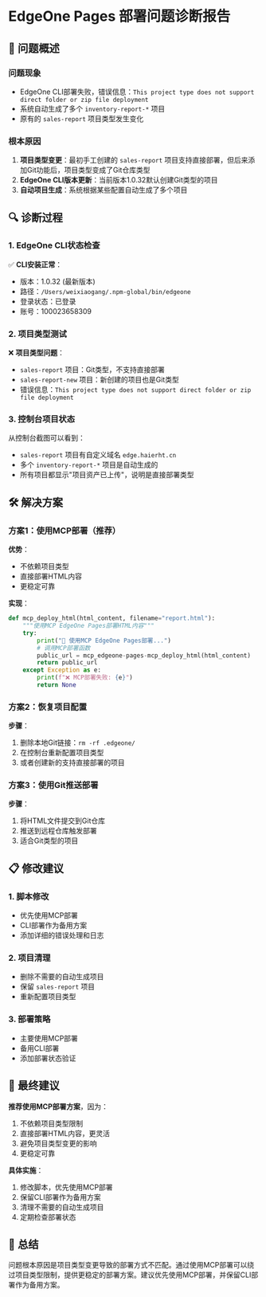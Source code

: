 # EdgeOne Pages 部署问题诊断报告

## 🎯 问题概述

### 问题现象
- EdgeOne CLI部署失败，错误信息：`This project type does not support direct folder or zip file deployment`
- 系统自动生成了多个 `inventory-report-*` 项目
- 原有的 `sales-report` 项目类型发生变化

### 根本原因
1. **项目类型变更**：最初手工创建的 `sales-report` 项目支持直接部署，但后来添加Git功能后，项目类型变成了Git仓库类型
2. **EdgeOne CLI版本更新**：当前版本1.0.32默认创建Git类型的项目
3. **自动项目生成**：系统根据某些配置自动生成了多个项目

## 🔍 诊断过程

### 1. EdgeOne CLI状态检查
✅ **CLI安装正常**：
- 版本：1.0.32 (最新版本)
- 路径：`/Users/weixiaogang/.npm-global/bin/edgeone`
- 登录状态：已登录
- 账号：100023658309

### 2. 项目类型测试
❌ **项目类型问题**：
- `sales-report` 项目：Git类型，不支持直接部署
- `sales-report-new` 项目：新创建的项目也是Git类型
- 错误信息：`This project type does not support direct folder or zip file deployment`

### 3. 控制台项目状态
从控制台截图可以看到：
- `sales-report` 项目有自定义域名 `edge.haierht.cn`
- 多个 `inventory-report-*` 项目是自动生成的
- 所有项目都显示"项目资产已上传"，说明是直接部署类型

## 🛠️ 解决方案

### 方案1：使用MCP部署（推荐）

**优势**：
- 不依赖项目类型
- 直接部署HTML内容
- 更稳定可靠

**实现**：
```python
def mcp_deploy_html(html_content, filename="report.html"):
    """使用MCP EdgeOne Pages部署HTML内容"""
    try:
        print("🔧 使用MCP EdgeOne Pages部署...")
        # 调用MCP部署函数
        public_url = mcp_edgeone-pages-mcp_deploy_html(html_content)
        return public_url
    except Exception as e:
        print(f"❌ MCP部署失败: {e}")
        return None
```

### 方案2：恢复项目配置

**步骤**：
1. 删除本地Git链接：`rm -rf .edgeone/`
2. 在控制台重新配置项目类型
3. 或者创建新的支持直接部署的项目

### 方案3：使用Git推送部署

**步骤**：
1. 将HTML文件提交到Git仓库
2. 推送到远程仓库触发部署
3. 适合Git类型的项目

## 📋 修改建议

### 1. 脚本修改
- 优先使用MCP部署
- CLI部署作为备用方案
- 添加详细的错误处理和日志

### 2. 项目清理
- 删除不需要的自动生成项目
- 保留 `sales-report` 项目
- 重新配置项目类型

### 3. 部署策略
- 主要使用MCP部署
- 备用CLI部署
- 添加部署状态验证

## 🎯 最终建议

**推荐使用MCP部署方案**，因为：
1. 不依赖项目类型限制
2. 直接部署HTML内容，更灵活
3. 避免项目类型变更的影响
4. 更稳定可靠

**具体实施**：
1. 修改脚本，优先使用MCP部署
2. 保留CLI部署作为备用方案
3. 清理不需要的自动生成项目
4. 定期检查部署状态

## 📝 总结

问题根本原因是项目类型变更导致的部署方式不匹配。通过使用MCP部署可以绕过项目类型限制，提供更稳定的部署方案。建议优先使用MCP部署，并保留CLI部署作为备用方案。 